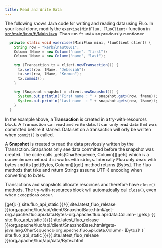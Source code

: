 ```yaml
---
title: Read and Write Data
---
```


The following  shows Java code for writing and reading data using Fluo.  In your local clone, modify
the `exercise(MiniFluo, FluoClient)` function in [src/main/java/ft/Main.java][main].  Then run
`ft.Main` as previously mentioned.

```java
  private static void exercises(MiniFluo mini, FluoClient client) {
    String row = "kerbalnaut0001";
    Column fName = new Column("name", "first");
    Column lName = new Column("name", "last");

    try (Transaction tx = client.newTransaction()) {
      tx.set(row, fName, "Jebediah");
      tx.set(row, lName, "Kerman");
      tx.commit();
    }

    try (Snapshot snapshot = client.newSnapshot()) {
      System.out.println("First name : " + snapshot.gets(row, fName));
      System.out.println("Last name  : " + snapshot.gets(row, lName));
    }
  }
```

In the example above, a **Transaction** is created in a try-with-resources block.  A Transaction can read
and write data.  It can only read data that was committed before it started.  Data set on a
transaction will only be written when `commit()` is called.

A **Snapshot** is created to read the data previously written by the Transaction.  Snapshots only see
data committed before the snapshot was created.  The code calls [gets(CharSequence, Column)][gets] which
is a convenience method that works with strings.  Internally Fluo only deals with bytes and its
[get(Bytes, Column)][get] method returns [Bytes].   The Fluo methods that take and return Strings
assume UTF-8 encoding when converting to bytes.

Transactions and snapshots allocate resources and therefore have `close()` methods.  The
try-with-resources block will automatically call `close()`, even when exceptions occur.

[main]: https://github.com/apache/incubator-fluo-website/tree/fluo-tour/src/main/java/ft/Main.java
[get]: {{ site.fluo_api_static }}/{{ site.latest_fluo_release }}/org/apache/fluo/api/client/SnapshotBase.html#get-org.apache.fluo.api.data.Bytes-org.apache.fluo.api.data.Column-
[gets]: {{ site.fluo_api_static }}/{{ site.latest_fluo_release }}/org/apache/fluo/api/client/SnapshotBase.html#gets-java.lang.CharSequence-org.apache.fluo.api.data.Column-
[Bytes]: {{ site.fluo_api_static }}/{{ site.latest_fluo_release }}/org/apache/fluo/api/data/Bytes.html
